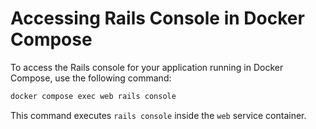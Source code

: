 # Accessing Rails Console in Docker Compose

To access the Rails console for your application running in Docker Compose, use the following command:

```bash
docker compose exec web rails console
```

This command executes `rails console` inside the `web` service container.
